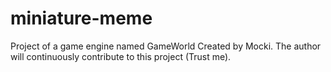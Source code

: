# miniature-meme
Project of a game engine named GameWorld Created by Mocki. The author will continuously contribute to this project (Trust me).
